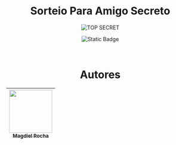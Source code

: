 ﻿<h1 align="center">Sorteio Para Amigo Secreto</h1>
<p align="center">
  <img src="https://github.com/user-attachments/assets/9a66550e-1bc8-4c46-af10-fcbe3e576eff" alt="TOP SECRET">
</p>


<p align="center">
  <img src="https://img.shields.io/badge/STATUS-CONCLU%C3%8DDO-GREEN" alt="Static Badge">
</p>

 ﻿<h1 align="center">Autores</h1>

| [<img loading="lazy" src="https://avatars.githubusercontent.com/u/33636082?s=400&u=4e454da3eb5d26322f7f98936fb682161d6cef71&v=4" width=115><br><sub>Magdiel Rocha</sub>](https://github.com/magdielrocha) |
| :---: |
